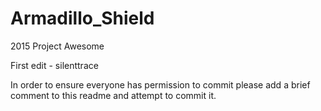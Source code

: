 # Armadillo_Shield

2015 Project Awesome

First edit - silenttrace

In order to ensure everyone has permission to commit please add a brief comment to this readme and attempt to commit it.

